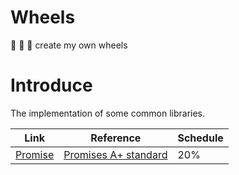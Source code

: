 # Wheels
🚗 🚓 🚎 create my own wheels

# Introduce
The implementation of some common libraries.

| Link | Reference | Schedule |
| ------| ------ | ------ |
| [Promise](https://github.com/MechanicianW/Wheels/Promise) | [Promises A+ standard](https://promisesaplus.com/) | 20% |